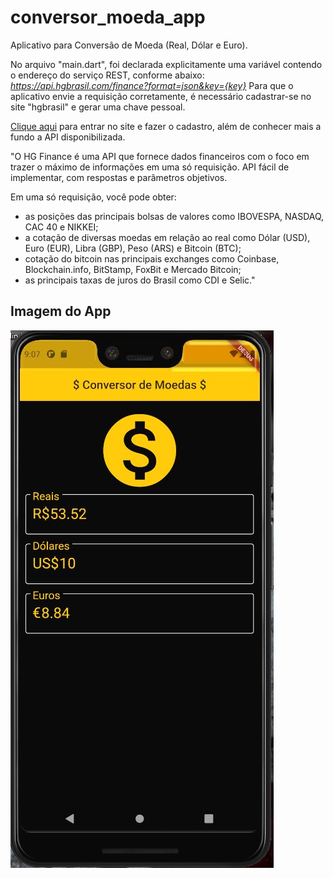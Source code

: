 # conversor_moeda_app

Aplicativo para Conversão de Moeda (Real, Dólar e Euro).

No arquivo "main.dart", foi declarada explicitamente uma variável contendo o endereço do serviço REST, conforme abaixo:
*https://api.hgbrasil.com/finance?format=json&key={key}*
Para que o aplicativo envie a requisição corretamente, é necessário cadastrar-se no site "hgbrasil" e gerar uma chave pessoal.

[Clique aqui](https://hgbrasil.com/status/finance) para entrar no site e fazer o cadastro, além de conhecer mais a fundo a API disponibilizada.

"O HG Finance é uma API que fornece dados financeiros com o foco em trazer o máximo de informações em uma só requisição.
API fácil de implementar, com respostas e parâmetros objetivos.

Em uma só requisição, você pode obter:
- as posições das principais bolsas de valores como IBOVESPA, NASDAQ, CAC 40 e NIKKEI;
- a cotação de diversas moedas em relação ao real como Dólar (USD), Euro (EUR), Libra (GBP), Peso (ARS) e Bitcoin (BTC);
- cotação do bitcoin nas principais exchanges como Coinbase, Blockchain.info, BitStamp, FoxBit e Mercado Bitcoin;
- as principais taxas de juros do Brasil como CDI e Selic."

## Imagem do App

![Imagem do App](/capture_app.jpg?raw=true "Conversor de Moeda")